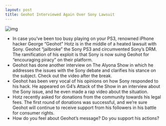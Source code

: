 ```yaml
---
layout: post
title: Geohot Interviewed Again Over Sony Lawsuit
---
```

![img](http://media.idownloadblog.com/wp-content/uploads/2011/02/geohot-what-e1298635760206.jpeg)
* In case you’ve been too busy playing on your PS3, renowned iPhone hacker George “Geohot” Hotz is in the middle of a heated lawsuit with Sony. Geohot “jailbroke” the Sony PS3 and circumvented Sony’s DRM. The ramification of his exploit is that Sony is now suing Geohot for “encouraging piracy” on their platform.
* Geohot has done another interview on The Alyona Show in which he addresses the issues with the Sony debate and clarifies his stance on the subject. Check out the video after the break.
* Geohot has been very vocal of his opinions on how Sony responded to his hack. He appeared on G4’s Attack of the Show in an interview about the Sony issue, and he even made a rap video about the situation.
* Hotz recently asked for donations from the community towards his legal fees. The first round of donations was successful, and we’re sure Geohot will continue to receive support from his followers in his battle for consumer rights.
* How do you feel about Geohot’s message? Do you support his actions?

